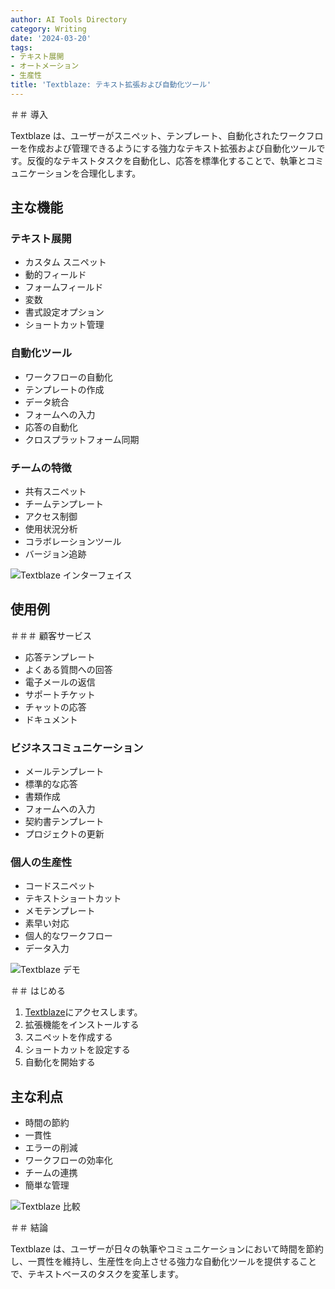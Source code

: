 ```yaml
---
author: AI Tools Directory
category: Writing
date: '2024-03-20'
tags:
- テキスト展開
- オートメーション
- 生産性
title: 'Textblaze: テキスト拡張および自動化ツール'
---
```


＃＃ 導入

Textblaze は、ユーザーがスニペット、テンプレート、自動化されたワークフローを作成および管理できるようにする強力なテキスト拡張および自動化ツールです。反復的なテキストタスクを自動化し、応答を標準化することで、執筆とコミュニケーションを合理化します。

## 主な機能

### テキスト展開
- カスタム スニペット
- 動的フィールド
- フォームフィールド
- 変数
- 書式設定オプション
- ショートカット管理

### 自動化ツール
- ワークフローの自動化
- テンプレートの作成
- データ統合
- フォームへの入力
- 応答の自動化
- クロスプラットフォーム同期

### チームの特徴
- 共有スニペット
- チームテンプレート
- アクセス制御
- 使用状況分析
- コラボレーションツール
- バージョン追跡

![Textblaze インターフェイス](/imgs/textblaze/interface.jpg)

## 使用例

＃＃＃ 顧客サービス
- 応答テンプレート
- よくある質問への回答
- 電子メールの返信
- サポートチケット
- チャットの応答
- ドキュメント

### ビジネスコミュニケーション
- メールテンプレート
- 標準的な応答
- 書類作成
- フォームへの入力
- 契約書テンプレート
- プロジェクトの更新

### 個人の生産性
- コードスニペット
- テキストショートカット
- メモテンプレート
- 素早い対応
- 個人的なワークフロー
- データ入力

![Textblaze デモ](/imgs/textblaze/demo.jpg)

＃＃ はじめる

1. [Textblaze](https://blaze.today)にアクセスします。
2. 拡張機能をインストールする
3. スニペットを作成する
4. ショートカットを設定する
5. 自動化を開始する

## 主な利点

- 時間の節約
- 一貫性
- エラーの削減
- ワークフローの効率化
- チームの連携
- 簡単な管理

![Textblaze 比較](/imgs/textblaze/comparison.jpg)

＃＃ 結論

Textblaze は、ユーザーが日々の執筆やコミュニケーションにおいて時間を節約し、一貫性を維持し、生産性を向上させる強力な自動化ツールを提供することで、テキストベースのタスクを変革します。